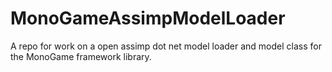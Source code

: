 # MonoGameAssimpModelLoader
A repo for work on a open assimp dot net model loader and model class for the MonoGame framework library.
